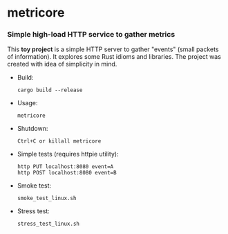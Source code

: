 # metricore

### Simple high-load HTTP service to gather metrics

This **toy project** is a simple HTTP server to gather "events" (small packets of information). It explores some Rust idioms and libraries. The project was created with idea of simplicity in mind.

*    Build:

         cargo build --release

*    Usage:

         metricore

*    Shutdown:

         Ctrl+C or killall metricore

*    Simple tests (requires httpie utility):

         http PUT localhost:8080 event=A
         http POST localhost:8080 event=B

*    Smoke test:

         smoke_test_linux.sh

*    Stress test:

         stress_test_linux.sh
